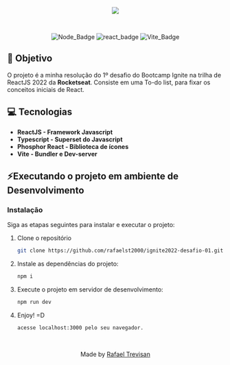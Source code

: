 <div align="center">

<img src="./src/assets/lol-auth-gif.gif"/>
  
&nbsp;

![Node_Badge][node_version_badge] ![react_badge][react_badge] ![Vite_Badge][vite_badge]

</div>


## **:rocket: Objetivo**

O projeto é a minha resolução do 1º desafio do Bootcamp Ignite na trilha de ReactJS 2022 da **Rocketseat**. Consiste em uma To-do list, para fixar os conceitos iniciais de React.

## **:computer: Tecnologias**

  - **ReactJS - Framework Javascript**
  - **Typescript - Superset do Javascript**
  - **Phosphor React - Biblioteca de ícones**
  - **Vite - Bundler e Dev-server**

## **⚡Executando o projeto em ambiente de Desenvolvimento**

### Instalação

Siga as etapas seguintes para instalar e executar o projeto:

1. Clone o repositório

   ```sh
   git clone https://github.com/rafaelst2000/ignite2022-desafio-01.git
   ```
2. Instale as dependências do projeto:

   ```sh
   npm i
   ```
   
3. Execute o projeto em servidor de desenvolvimento:

   ```sh
   npm run dev
   ``` 
   
4. Enjoy! =D

   ```sh
   acesse localhost:3000 pelo seu navegador.
   ``` 
   <br>
 
 <div align="center">
  Made by <a href="https://www.linkedin.com/in/rafaelst2000/" target="_blank">Rafael Trevisan</a>
 </div>

<!-- Badges -->

[node_version_badge]: https://img.shields.io/badge/Node-16.17.1-green

[yarn_version_badge]: https://img.shields.io/badge/Yarn-1.22.17-red

[react_badge]: https://img.shields.io/badge/Web-ReactJS-blue

[server_firebase_badge]: https://img.shields.io/badge/Server-Firebase-important

[pinia_badge]: https://img.shields.io/badge/Store-Pinia-yellow

[vite_badge]: https://img.shields.io/badge/Bundle-Vite-purple
